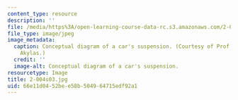 ```yaml
---
content_type: resource
description: ''
file: /media/https%3A/open-learning-course-data-rc.s3.amazonaws.com/2-004-modeling-dynamics-and-control-ii-spring-2003/66e11d0452bee58b504964715edf92a1_2-004s03.jpg
file_type: image/jpeg
image_metadata:
  caption: Conceptual diagram of a car's suspension. (Courtesy of Prof. Triantaphyllos
    Akylas.)
  credit: ''
  image-alt: Conceptual diagram of a car's suspension.
resourcetype: Image
title: 2-004s03.jpg
uid: 66e11d04-52be-e58b-5049-64715edf92a1
---
```

